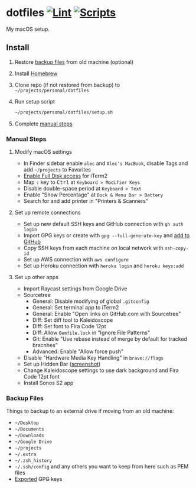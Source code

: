 # dotfiles [![Lint](https://github.com/AlecRust/dotfiles/actions/workflows/lint.yml/badge.svg)](https://github.com/AlecRust/dotfiles/actions/workflows/lint.yml) [![Scripts](https://github.com/AlecRust/dotfiles/actions/workflows/scripts.yml/badge.svg)](https://github.com/AlecRust/dotfiles/actions/workflows/scripts.yml)

My macOS setup.

## Install

1. Restore [backup files](#backup-files) from old machine (optional)

2. Install [Homebrew](https://brew.sh/)

3. Clone repo (if not restored from backup) to `~/projects/personal/dotfiles`

4. Run setup script

    ```sh
    ~/projects/personal/dotfiles/setup.sh
    ```

5. Complete [manual steps](#manual-steps)

### Manual Steps

1. Modify macOS settings

    - In Finder sidebar enable `alec` and `Alec's MacBook`, disable Tags and add `~/projects` to Favorites
    - [Enable Full Disk access](https://support.apple.com/en-us/HT210595) for iTerm2
    - Map <kbd>⇪</kbd> key to <kbd>Ctrl</kbd> at `Keyboard > Modifier Keys`
    - Disable double-space period at `Keyboard > Text`
    - Enable "Show Percentage" at `Dock & Menu Bar > Battery`
    - Search for and add printer in "Printers & Scanners"

2. Set up remote connections

    - Set up new default SSH keys and GitHub connection with `gh auth login`
    - Import GPG keys or create with `gpg --full-generate-key` and [add to GitHub](https://docs.github.com/en/github/authenticating-to-github/generating-a-new-gpg-key)
    - Copy SSH keys from each machine on local network with `ssh-copy-id`
    - Set up AWS connection with `aws configure`
    - Set up Heroku connection with `heroku login` and `heroku keys:add`

3. Set up other apps

    - Import Raycast settings from Google Drive
    - Sourcetree
        - General: Disable modifying of global `.gitconfig`
        - General: Set terminal app to iTerm2
        - General: Enable "Open links on GitHub.com with Sourcetree"
        - Diff: Set diff tool to Kaleidoscope
        - Diff: Set font to Fira Code 12pt
        - Diff: Allow `Gemfile.lock` in "Ignore File Patterns"
        - Git: Enable "Use rebase instead of merge by default for tracked bracnhes"
        - Advanced: Enable "Allow force push"
    - Disable "Hardware Media Key Handling" in `brave://flags`
    - Set up Hidden Bar ([screenshot](https://i.imgur.com/Q1FwwJR.png))
    - Change Kaleidoscope settings to use dark background and Fira Code 12pt font
    - Install Sonos S2 app

### Backup Files

Things to backup to an external drive if moving from an old machine:

- `~/Desktop`
- `~/Documents`
- `~/Downloads`
- `~/Google Drive`
- `~/projects`
- `~/.extra`
- `~/.zsh_history`
- `~/.ssh/config` and any others you want to keep from here such as PEM files
- [Exported](https://gpgtools.tenderapp.com/kb/gpg-keychain-faq/backup-or-transfer-your-keys#backup-single-key) GPG keys
